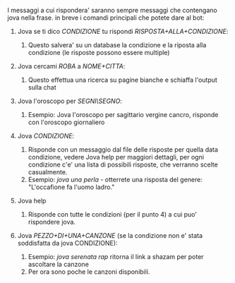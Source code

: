 I messaggi a cui rispondera' saranno sempre messaggi che contengano jova nella frase. 
in breve i comandi principali che potete dare al bot:

1. Jova se ti dico _CONDIZIONE_ tu rispondi _RISPOSTA+ALLA+CONDIZIONE_:
    1. Questo salvera' su un database la condizione e la riposta alla condizione (le risposte possono essere multiple)


2. Jova cercami _ROBA_ a _NOME+CITTA_:
    1. Questo effettua una ricerca su pagine bianche e schiaffa l'output sulla chat

3. Jova l'oroscopo per _SEGNI\SEGNO_:
    1. Esempio: Jova l'oroscopo per sagittario vergine cancro, risponde con l'oroscopo giornaliero

4. Jova _CONDIZIONE_:
    1. Risponde con un messaggio dal file delle risposte per quella data condizione, vedere Jova help per maggiori dettagli, per ogni condizione c'e' una lista di possibili risposte, che verranno scelte casualmente.
    2. Esempio: _jova una perla_ - otterrete una risposta del genere: "L'occafione fa l'uomo ladro."

5. Jova help
    1. Risponde con tutte le condizioni (per il punto 4) a cui puo' rispondere jova.

6. Jova _PEZZO+DI+UNA+CANZONE_ (se la condizione non e' stata soddisfatta da jova CONDIZIONE):
    1. Esempio: _jova serenata rap_ ritorna il link a shazam per poter ascoltare la canzone
    2. Per ora sono poche le canzoni disponibili.